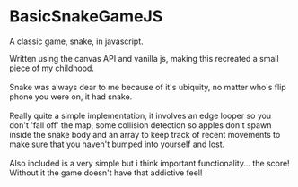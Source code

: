 # BasicSnakeGameJS
A classic game, snake, in javascript. 

Written using the canvas API and vanilla js, making this recreated a
                small piece of my childhood.<br /><br />
                Snake was always dear to me because of it's ubiquity, no matter
                who's flip phone you were on, it had snake. <br /><br />
                Really quite a simple implementation, it involves an edge looper
                so you don't 'fall off' the map, some collision detection so
                apples don't spawn inside the snake body and an array to keep
                track of recent movements to make sure that you haven't bumped
                into yourself and lost.<br /><br />
                Also included is a very simple but i think important
                functionality... the score! Without it the game doesn't have
                that addictive feel!
